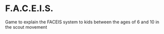# F.A.C.E.I.S.
Game to explain the FACEIS system to kids between the ages of 6 and 10 in the scout movement
